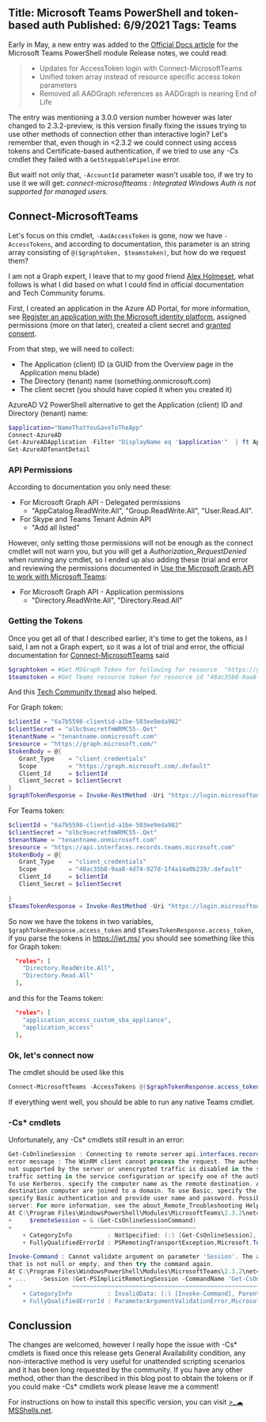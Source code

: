 Title: Microsoft Teams PowerShell and token-based auth
Published: 6/9/2021
Tags: Teams
---

Early in May, a new entry was added to the [Official Docs article](https://docs.microsoft.com/microsoftteams/teams-powershell-release-notes) for the Microsoft Teams PowerShell module Release notes, we could read:

>- Updates for AccessToken login with Connect-MicrosoftTeams
>- Unified token array instead of resource specific access token parameters
>- Removed all AADGraph references as AADGraph is nearing End of Life

The entry was mentioning a 3.0.0 version number however was later changed to 2.3.2-preview, is this version finally fixing the issues trying to use other methods of connection other than interactive login? Let's remember that, even though in <2.3.2 we could connect using access tokens and Certificate-based authentication, if we tried to use any *-Cs* cmdlet they failed with a `GetSteppablePipeline` error.

But wait! not only that, `-AccountId` parameter wasn't usable too, if we try to use it we will get: _connect-microsoftteams : Integrated Windows Auth is not supported for managed users._

## Connect-MicrosoftTeams

Let's focus on this cmdlet, `-AadAccessToken` is gone, now we have `-AccessTokens`, and according to documentation, this parameter is an string array consisting of `@($graphtoken, $teamstoken)`, but how do we request them?

I am not a Graph expert, I leave that to my good friend [Alex Holmeset](https://twitter.com/AlexHolmeset), what follows is what I did based on what I could find in official documentation and Tech Community forums.

First, I created an application in the Azure AD Portal, for more information, see [Register an application with the Microsoft identity platform](https://docs.microsoft.com/graph/auth-register-app-v2), assigned permissions (more on that later), created a client secret and [granted consent](https://docs.microsoft.com/azure/active-directory/develop/v2-permissions-and-consent).

From that step, we will need to collect:

- The Application (client) ID (a GUID from the Overview page in the Application menu blade)
- The Directory (tenant) name (something.onmicrosoft.com)
- The client secret (you should have copied it when you created it)

AzureAD V2 PowerShell alternative to get the Application (client) ID and Directory (tenant) name:

```Powershell
$application="NameThatYouGaveToTheApp"
Connect-AzureAD
Get-AzureADApplication -Filter "DisplayName eq '$application'"  | ft AppId
Get-AzureADTenantDetail
```
### API Permissions

According to documentation you only need these:

- For Microsoft Graph API - Delegated permissions
    * "AppCatalog.ReadWrite.All", "Group.ReadWrite.All", "User.Read.All".
- For Skype and Teams Tenant Admin API
    * "Add all listed"

However, only setting those permissions will not be enough as the connect cmdlet will not warn you, but you will get a _Authorization_RequestDenied_ when running any cmdlet, so I ended up also adding these (trial and error and reviewing the permissions documented in [Use the Microsoft Graph API to work with Microsoft Teams](https://docs.microsoft.com/graph/api/resources/teams-api-overview?view=graph-rest-1.0):

- For Microsoft Graph API - Application permissions
    * "Directory.ReadWrite.All", "Directory.Read.All"

### Getting the Tokens

Once you get all of that I described earlier, it's time to get the tokens, as I said, I am not a Graph expert, so it was a lot of trial and error, the official documentation for [Connect-MicrosoftTeams](https://docs.microsoft.com/powershell/module/teams/connect-microsoftteams?view=teams-ps) said

```Powershell
$graphtoken = #Get MSGraph Token for following for resource  "https://graph.microsoft.com" and scopes "AppCatalog.ReadWrite.All", "Group.ReadWrite.All", "User.Read.All";
$teamstoken = #Get Teams resource token for resource id "48ac35b8-9aa8-4d74-927d-1f4a14a0b239" and scope "user_impersonation";
```

And this [Tech Community thread](https://techcommunity.microsoft.com/t5/teams-developer/authenticating-with-an-access-token-connect-microsoftteams/m-p/2233794/page/2
) also helped.

For Graph token:

```Powershell
$clientId = "6a7b5598-clientid-a1be-503ee9eda982"  
$clientSecret = "olbc9secretfmWRMC55-.Qet"  
$tenantName = "tenantname.onmicrosoft.com"  
$resource = "https://graph.microsoft.com/"  
$tokenBody = @{  
   Grant_Type    = "client_credentials"  
   Scope         = "https://graph.microsoft.com/.default"  
   Client_Id     = $clientId  
   Client_Secret = $clientSecret  
}   
$graphTokenResponse = Invoke-RestMethod -Uri "https://login.microsoftonline.com/$tenantName/oauth2/v2.0/token" -Method POST -Body $tokenBody
```

For Teams token:

```Powershell
$clientId = "6a7b5598-clientid-a1be-503ee9eda982"  
$clientSecret = "olbc9secretfmWRMC55-.Qet" 
$tenantName = "tenantname.onmicrosoft.com"   
$resource = "https://api.interfaces.records.teams.microsoft.com"  
$tokenBody = @{  
   Grant_Type    = "client_credentials"  
   Scope         = "48ac35b8-9aa8-4d74-927d-1f4a14a0b239/.default"  
   Client_Id     = $clientId  
   Client_Secret = $clientSecret
  
}   
$TeamsTokenResponse = Invoke-RestMethod -Uri "https://login.microsoftonline.com/$tenantName/oauth2/v2.0/token" -Method POST -Body $tokenBody
```

So now we have the tokens in two variables, `$graphTokenResponse.access_token` and `$TeamsTokenResponse.access_token`, if you parse the tokens in https://jwt.ms/ you should see something like this for Graph token:

```json
  "roles": [
    "Directory.ReadWrite.All",
    "Directory.Read.All"
  ],
```

and this for the Teams token:

```json
  "roles": [
    "application_access_custom_sba_appliance",
    "application_access"
  ],
```

### Ok, let's connect now

The cmdlet should be used like this

```Powershell
Connect-MicrosoftTeams -AccessTokens @($graphTokenResponse.access_token,$TeamsTokenResponse.access_token) -AccountId meganb@tenantname.onmicrosoft.com
```

If everything went well, you should be able to run any native Teams cmdlet.

### -Cs* cmdlets

Unfortunately, any -Cs* cmdlets still result in an error:

```Powershell
Get-CsOnlineSession : Connecting to remote server api.interfaces.records.teams.microsoft.com failed with the following
error message : The WinRM client cannot process the request. The authentication mechanism requested by the client is
not supported by the server or unencrypted traffic is disabled in the service configuration. Verify the unencrypted
traffic setting in the service configuration or specify one of the authentication mechanisms supported by the server.
To use Kerberos, specify the computer name as the remote destination. Also verify that the client computer and the
destination computer are joined to a domain. To use Basic, specify the computer name as the remote destination,
specify Basic authentication and provide user name and password. Possible authentication mechanisms reported by
server: For more information, see the about_Remote_Troubleshooting Help topic.
At C:\Program Files\WindowsPowerShell\Modules\MicrosoftTeams\2.3.2\net472\SfBORemotePowershellModule.psm1:63 char:22
+     $remoteSession = & (Get-CsOnlineSessionCommand)
+                      ~~~~~~~~~~~~~~~~~~~~~~~~~~~~~~
    + CategoryInfo          : NotSpecified: (:) [Get-CsOnlineSession], PSRemotingTransportException
    + FullyQualifiedErrorId : PSRemotingTransportException,Microsoft.Teams.ConfigApi.Cmdlets.GetCsOnlineSession

Invoke-Command : Cannot validate argument on parameter 'Session'. The argument is null or empty. Provide an argument
that is not null or empty, and then try the command again.
At C:\Program Files\WindowsPowerShell\Modules\MicrosoftTeams\2.3.2\net472\SfBORemotePowershellModule.psm1:9490 char:38
+ ...    -Session (Get-PSImplicitRemotingSession -CommandName 'Get-CsOnline ...
+                 ~~~~~~~~~~~~~~~~~~~~~~~~~~~~~~~~~~~~~~~~~~~~~~~~~~~~~~~~~
    + CategoryInfo          : InvalidData: (:) [Invoke-Command], ParentContainsErrorRecordException
    + FullyQualifiedErrorId : ParameterArgumentValidationError,Microsoft.PowerShell.Commands.InvokeCommandCommand
```    

## Conclussion
The changes are welcomed, however I really hope the issue with -Cs* cmdlets is fixed once this release gets General Availability condition, any non-interactive method is very useful for unattended scripting scenarios and it has been long requested by the community.
If you have any other method, other than the described in this blog post to obtain the tokens or if you could make -Cs* cmdlets work please leave me a comment!

For instructions on how to install this specific version, you can visit [>_☁ MSShells.net](https://msshells.net/).
